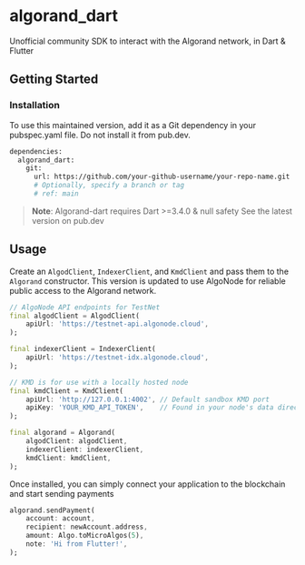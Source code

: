 # algorand_dart

Unofficial community SDK to interact with the Algorand network, in Dart & Flutter

## Getting Started

### Installation

To use this maintained version, add it as a Git dependency in your pubspec.yaml file. 
Do not install it from pub.dev.

```bash
dependencies:
  algorand_dart:
    git:
      url: https://github.com/your-github-username/your-repo-name.git
      # Optionally, specify a branch or tag
      # ref: main
```

> **Note**: Algorand-dart requires Dart >=3.4.0 & null safety
> See the latest version on pub.dev

## Usage
Create an ```AlgodClient```, ```IndexerClient```, and ```KmdClient``` and pass 
them to the ```Algorand``` constructor. This version is updated to use AlgoNode for 
reliable public access to the Algorand network.

```dart
// AlgoNode API endpoints for TestNet
final algodClient = AlgodClient(
    apiUrl: 'https://testnet-api.algonode.cloud',
);

final indexerClient = IndexerClient(
    apiUrl: 'https://testnet-idx.algonode.cloud',
);

// KMD is for use with a locally hosted node
final kmdClient = KmdClient(
    apiUrl: 'http://127.0.0.1:4002', // Default sandbox KMD port
    apiKey: 'YOUR_KMD_API_TOKEN',    // Found in your node's data directory
);

final algorand = Algorand(
    algodClient: algodClient,
    indexerClient: indexerClient,
    kmdClient: kmdClient,
);
```

Once installed, you can simply connect your application to the blockchain and start sending payments

```dart
algorand.sendPayment(
    account: account,
    recipient: newAccount.address,
    amount: Algo.toMicroAlgos(5),
    note: 'Hi from Flutter!',
);
```
